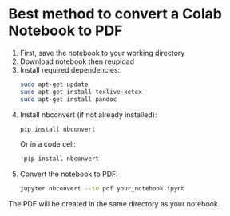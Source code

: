 # Best method to convert a Colab Notebook to PDF

1. First, save the notebook to your working directory
2. Download notebook then reupload
3. Install required dependencies:
   ```bash
   sudo apt-get update
   sudo apt-get install texlive-xetex
   sudo apt-get install pandoc
   ```
4. Install nbconvert (if not already installed):
   ```bash
   pip install nbconvert
   ```
   Or in a code cell:
   ```python
   !pip install nbconvert
   ```
5. Convert the notebook to PDF:
   ```bash
   jupyter nbconvert --to pdf your_notebook.ipynb
   ```

The PDF will be created in the same directory as your notebook.
